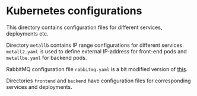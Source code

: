 # Kubernetes configurations

This directory contains configuration files for different services, deployments etc.

Directory `metallb` contains IP range configurations for different services. `metall2.yaml` is used to define external IP-address for front-end pods and `metallbe.yaml` for backend pods.

RabbitMQ configuration file `rabbitmq.yaml` is a bit modified version of [this](https://github.com/rabbitmq/cluster-operator/releases/latest/download/cluster-operator.yml).

Directories `frontend` and `backend` have configuration files for corresponding services and deployments.
